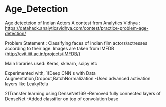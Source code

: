 # Age_Detection
Age detecteion of Indian Actors 
A contest from Analytics Vidhya : https://datahack.analyticsvidhya.com/contest/practice-problem-age-detection/

Problem Statement : Classifying faces of Indian film actors/actresses according to their age. Images are taken from IMFDB (http://cvit.iiit.ac.in/projects/IMFDB/)

Main libraries used: Keras, sklearn, scipy etc

Experimented with,
1)Deep CNN's with Data Augmentation,Dropout,BatchNormalization
  -Used advanced activation layers like LeakyRelu

2)Transfer learning using DenseNet169
  -Removed fully connected layers of DenseNet
  -Added classifier on top of convolution base
